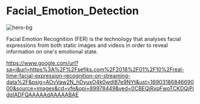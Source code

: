 # Facial_Emotion_Detection

![hero-bg](https://github.com/GowthamRaja-git/Facial_Emotion_Detection/assets/99356838/4c8f3fa7-53be-4634-88f8-9d030864857f)


Facial Emotion Recognition (FER) is the technology that analyses facial expressions from both static images and videos in 
order to reveal information on one's emotional state.


https://www.google.com/url?sa=i&url=https%3A%2F%2Fsefiks.com%2F2018%2F01%2F10%2Freal-time-facial-expression-recognition-on-streaming-data%2F&psig=AOvVaw2N_hDyuxO4k0wdI87e9NYt&ust=1690318684669000&source=images&cd=vfe&opi=89978449&ved=0CBEQjRxqFwoTCKDQjPidqIADFQAAAAAdAAAAABAE
